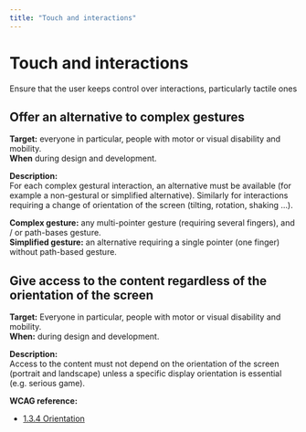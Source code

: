 ```yaml
---
title: "Touch and interactions"
---
```


# Touch and interactions

<p class="lead">Ensure that the user keeps control over interactions, particularly tactile ones</p>




## Offer an alternative to complex gestures

**Target:** everyone in particular, people with motor or visual disability and mobility.  
**When** during design and development.

**Description:**  
For each complex gestural interaction, an alternative must be available (for example a non-gestural or simplified alternative).
Similarly for interactions requiring a change of orientation of the screen (tilting, rotation, shaking ...).

**Complex gesture:** any multi-pointer gesture (requiring several fingers), and / or path-bases gesture.  
**Simplified gesture:** an alternative requiring a single pointer (one finger) without path-based gesture.




## Give access to the content regardless of the orientation of the screen

**Target:** Everyone in particular, people with motor or visual disability and mobility.   
**When:** during design and development.

**Description:**  
Access to the content must not depend on the orientation of the screen (portrait and landscape) unless a specific display orientation is essential (e.g. serious game).

**<abbr>WCAG</abbr> reference:**  
- <a href="https://www.w3.org/TR/WCAG21/#orientation">1.3.4 Orientation</a>
